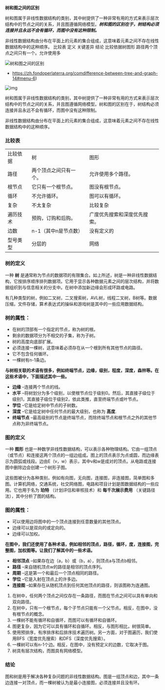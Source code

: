 **树和图之间的区别**

​    树和图属于非线性数据结构的类别，其中树提供了一种非常有用的方式来表示层次结构中的节点之间的关系，并且图遵循网络模型。***树和图的区别在于，树结构必须连接并且永远不会有循环，而图中没有这种限制。*** 

​    非线性数据结构由分布在平面上的元素的集合组成，这意味着元素之间不存在线性数据结构中的这种顺序。 比较表 定义 关键差异 结论 比较依据树图形 路径两个顶点之间只有一个。允许使用多

![树和图之间的区别](https://fondoperlaterra.org/img/technology-differences/difference-between-tree-and-graph.jpg)

- https://zh.fondoperlaterra.org/comdifference-between-tree-and-graph-14#menu-6)

![img](https://fondoperlaterra.org/img/technology-differences/difference-between-tree-and-graph.jpg)

树和图属于非线性数据结构的类别，其中树提供了一种非常有用的方式来表示层次结构中的节点之间的关系，并且图遵循网络模型。树和图的区别在于，树结构必须连接并且永远不会有循环，而图中没有这种限制。

非线性数据结构由分布在平面上的元素的集合组成，这意味着元素之间不存在线性数据结构中的这种顺序。

### 比较表

|          |                        |                              |
| :------- | :--------------------- | :--------------------------- |
| 比较依据 | 树                     | 图形                         |
| 路径     | 两个顶点之间只有一个。 | 允许使用多个路径。           |
| 根节点   | 它只有一个根节点。     | 图没有根节点。               |
| 循环     | 不允许循环。           | 图可以有循环。               |
| 复杂     | 不太复杂               | 比较复杂                     |
| 遍历技术 | 预购，订购和后购。     | 广度优先搜索和深度优先搜索。 |
| 边数     | n-1（其中n是节点数）   | 没有定义的                   |
| 型号类型 | 分层的                 | 网络                         |

### 树的定义

一种 **树** 是通常称为节点的数据项的有限集合。如上所述，树是一种非线性数据结构，它按排序顺序排列数据项。它用于显示各种数据元素之间的层次结构，并将数据组织到与信息相关的分支中。在树中添加新边缘会形成环路或电路。

有几种类型的树，例如二叉树，二叉搜索树，AVL树，线程二叉树，B树等。数据压缩，文件存储，算术表达式的操纵和游戏树是其中的一些应用数据结构。

### 树的属性：

- 在树的顶部有一个指定的节点，称为树的根。
- 剩余的数据项分为不相交的子集，称为子树。
- 树的高度向底部扩展。
- 必须连接一棵树，这意味着必须存在从一个根到所有其他节点的路径。
- 它不包含任何循环。
- 一棵树有n-1条边。

**与树相关联的术语有很多，例如终端节点，边缘，级别，程度，深度，森林等。在这些术语中，下面描述其中一些。**

- **边缘** –连接两个节点的线。
- **水平** –将树划分为多个级别，以使根节点位于级别0。然后，其直接子级位于级别1，其直接子级位于级别2，依此类推，直至终端节点或叶节点。
- **学位** –它是给定树中节点的子树数。
- **深度** –它是给定树中任何节点的最大级别，也称为 **高度**.
- **终端节点** –最高级别的节点是终端节点，而除终端节点和根节点之外的其他节点称为非终端节点。

### 图的定义

一种 **图形** 也是一种数学非线性数据结构，可以表示各种物理结构。它由一组顶点（或节点）和连接这两个顶点的一组边组成。图上的顶点表示为点或圆，而边缘表示为圆弧或线段。边由E（v，w）表示，其中v和w是成对的顶点。从电路或连接图中删除边会创建一个树形子图。

这些图被分为各种类别，例如有向图，无向图，连接图，非连接图，简单图和多图。计算机网络，交通系统，社交网络图，电路和项目计划是图数据结构的一些应用。它也用于名为 **珀特** （计划评估和审核技术）和 **每千次展示费用** （关键路径法），其中分析了图的结构。

### 图的属性：

- 可以使用边将图中的一个顶点连接到任意数量的其他顶点。
- 边缘可以是双向的或定向的。
- 边缘可以加权。

**在图中，我们还使用了各种术语，例如相邻的顶点，路径，循环，度，连接图，完整图，加权图等。让我们了解其中的一些术语。**

- **相邻顶点** –如果存在边（a，b）或（b，a），则顶点a与顶点b相邻。
- **路径** –来自随机顶点w的路径是相邻的顶点序列。
- **周期** –这是第一个和最后一个顶点相同的路径。
- **学位** –它是入射在顶点上的许多边。
- **连接图** –如果存在从随机顶点到任何其他顶点的路径，则该图称为连通图。

1. 在树中，任何两个顶点之间仅存在一条路径，而图在节点之间可以具有单向和双向路径。
2. 在树中，只有一个根节点，每个子节点只能有一个父节点。相反，在图中，没有根节点的概念。
3. 一棵树不能有循环和自循环，而图可以有循环和自循环。
4. 图更复杂，因为它可以具有循环和自循环。相反，与图形相比，树很简单。
5. 使用预排序，有序排序和后排序技术遍历树。另一方面，对于图遍历，我们使用BFS（宽度优先搜索）和DFS（深度优先搜索）。
6. 一棵树可以有n-1个边。相反，在图中，没有预定义的边数，它取决于图。
7. 树具有层次结构，而图具有网络模型。

### 结论

图和树是用于解决各种复杂问题的非线性数据结构。图是一组顶点和边，其中一条边连接一对顶点，而一棵树被认为是最小连接图，必须连接并且没有环。